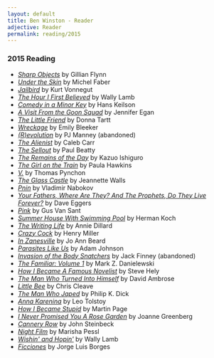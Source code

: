 ```yaml
---
layout: default
title: Ben Winston - Reader
adjective: Reader
permalink: reading/2015
---
```


### 2015 Reading

+ [*Sharp Objects*](https://indiebound.org/book/9780307341556) by Gillian Flynn
+ [*Under the Skin*](https://indiebound.org/book/9780156011600) by Michel Faber
+ [*Jailbird*](https://indiebound.org/book/9780385333900) by Kurt Vonnegut
+ [*The Hour I First Believed*](https://indiebound.org/book/9780060988432) by Wally Lamb
+ [*Comedy in a Minor Key*](https://indiebound.org/book/9780374532857) by Hans Keilson
+ [*A Visit From the Goon Squad*](https://indiebound.org/book/9780307477477) by Jennifer Egan
+ [*The Little Friend*](https://indiebound.org/book/9781400031696) by Donna Tartt
+ [*Wreckage*](https://indiebound.org/book/9781477821930) by Emily Bleeker
+ [*(R)evolution*](https://indiebound.org/book/9781477828496) by PJ Manney (abandoned)
+ [*The Alienist*](https://indiebound.org/book/9780812976144) by Caleb Carr
+ [*The Sellout*](https://indiebound.org/book/9780374260507) by Paul Beatty
+ [*The Remains of the Day*](https://indiebound.org/book/9780679731726) by Kazuo Ishiguro
+ [*The Girl on the Train*](https://indiebound.org/book/9781594634024) by Paula Hawkins
+ [*V.*](https://indiebound.org/book/9780060930219) by Thomas Pynchon
+ [*The Glass Castle*](https://indiebound.org/book/9780743247542) by Jeannette Walls
+ [*Pnin*](https://indiebound.org/book/9780679723417) by Vladimir Nabokov
+ [*Your Fathers, Where Are They? And The Prophets, Do They Live Forever?*](https://indiebound.org/book/9780307947536) by Dave Eggers
+ [*Pink*](https://indiebound.org/book/9780385493536) by Gus Van Sant
+ [*Summer House With Swimming Pool*](https://indiebound.org/book/9780804138833) by Herman Koch
+ [*The Writing Life*](https://indiebound.org/book/9780060919887) by Annie Dillard
+ [*Crazy Cock*](https://indiebound.org/book/9780802132932) by Henry Miller
+ [*In Zanesville*](https://indiebound.org/book/9780316125277) by Jo Ann Beard
+ [*Parasites Like Us*](https://indiebound.org/book/9780142004777) by Adam Johnson
+ [*Invasion of the Body Snatchers*](https://indiebound.org/book/9780684852584) by Jack Finney (abandoned)
+ [*The Familiar: Volume 1*](https://indiebound.org/book/9780375714948) by Mark Z. Danielewski
+ [*How I Became A Famous Novelist*](https://indiebound.org/book/9780802170606) by Steve Hely
+ [*The Man Who Turned Into Himself*](https://indiebound.org/book/9780312427689) by David Ambrose
+ [*Little Bee*](https://indiebound.org/book/9781416589648) by Chris Cleave
+ [*The Man Who Japed*](https://indiebound.org/book/9780547572536) by Philip K. Dick
+ [*Anna Karenina*](https://indiebound.org/book/9781593080273) by Leo Tolstoy
+ [*How I Became Stupid*](https://indiebound.org/book/9780142004951) by Martin Page
+ [*I Never Promised You A Rose Garden*](https://indiebound.org/book/9780312943592) by Joanne Greenberg
+ [*Cannery Row*](https://indiebound.org/book/9780140187373) by John Steinbeck
+ [*Night Film*](https://indiebound.org/book/9781400067886) by Marisha Pessl
+ [*Wishin' and Hopin'*](https://indiebound.org/book/9780061941016) by Wally Lamb
+ [*Ficciones*](https://indiebound.org/book/9780802130303) by Jorge Luis Borges
